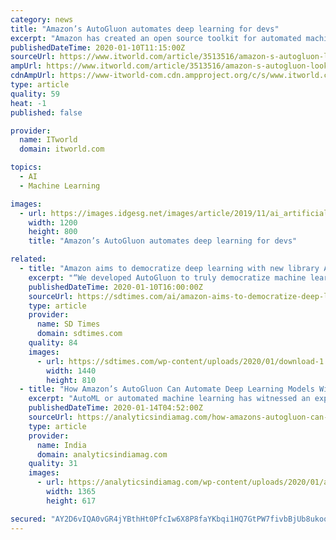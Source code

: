 ```yaml
---
category: news
title: "Amazon’s AutoGluon automates deep learning for devs"
excerpt: "Amazon has created an open source toolkit for automated machine learning, called AutoGluon, designed to make it easier for software developers to take advantage of deep learning models in their applications. AutoGluon is intended for both machine learning experts and beginners, the company says. Officially launched January 9, AutoGluon lets ..."
publishedDateTime: 2020-01-10T11:15:00Z
sourceUrl: https://www.itworld.com/article/3513516/amazon-s-autogluon-looks-to-make-deep-learning-easier-for-devs.html
ampUrl: https://www.itworld.com/article/3513516/amazon-s-autogluon-looks-to-make-deep-learning-easier-for-devs.amp.html
cdnAmpUrl: https://www-itworld-com.cdn.ampproject.org/c/s/www.itworld.com/article/3513516/amazon-s-autogluon-looks-to-make-deep-learning-easier-for-devs.amp.html
type: article
quality: 59
heat: -1
published: false

provider:
  name: ITworld
  domain: itworld.com

topics:
  - AI
  - Machine Learning

images:
  - url: https://images.idgesg.net/images/article/2019/11/ai_artificial_intelligence_technology_abstract_layered_background_by_4x-image_gettyimages_1097235688-100817777-large.jpg
    width: 1200
    height: 800
    title: "Amazon’s AutoGluon automates deep learning for devs"

related:
  - title: "Amazon aims to democratize deep learning with new library AutoGluon"
    excerpt: "“We developed AutoGluon to truly democratize machine learning, and make the power of deep learning available to all developers,” said Jonas Mueller, AWS applied scientist. According to ..."
    publishedDateTime: 2020-01-10T16:00:00Z
    sourceUrl: https://sdtimes.com/ai/amazon-aims-to-democratize-deep-learning-with-new-library-autogluon/
    type: article
    provider:
      name: SD Times
      domain: sdtimes.com
    quality: 84
    images:
      - url: https://sdtimes.com/wp-content/uploads/2020/01/download-1.png
        width: 1440
        height: 810
  - title: "How Amazon’s AutoGluon Can Automate Deep Learning Models With Just A Few Lines Of Codes"
    excerpt: "AutoML or automated machine learning has witnessed an exponential rise when it comes to being adopted by the organisations. AutoML can be said as the next wave of machine learning which helps to bridge the gap between talent landscape and complex workflows."
    publishedDateTime: 2020-01-14T04:52:00Z
    sourceUrl: https://analyticsindiamag.com/how-amazons-autogluon-can-automate-deep-learning-models-with-just-a-few-lines-of-codes/
    type: article
    provider:
      name: India
      domain: analyticsindiamag.com
    quality: 31
    images:
      - url: https://analyticsindiamag.com/wp-content/uploads/2020/01/aim_amazon.jpg
        width: 1365
        height: 617

secured: "AY2D6vIQA0vGR4jYBthHt0PfcIw6X8P8faYKbqi1HQ7GtPW7fivbBjUb8ukoqUAB9/ShvNo5CpTMJ84ajPKMFEsiY4WU2x+AjVRP72aB1pDesS/pGsf2OjRu+PGtyhEfgpiT21vg4hQ6TtX67mGtdpf8nUQLv17pgR9g3JFMA7Sft7TNTrCvnezpRB+qzhxUftnaHSe5w/zhOlqMS0GOy6hrcEC6CZnDhd6GQD5MRUSTjUovDxRS9UNkGDDQfqhC16qDddMKK6MJpeQMWVEoOcdHDVBrQmPXXknJu/PZFTk=;WBmoDdHb2s1UOiLq3DwXxg=="
---
```


